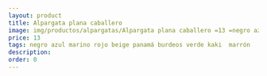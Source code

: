 ```yaml
---
layout: product
title: Alpargata plana caballero 
image: img/productos/alpargatas/Alpargata plana caballero =13 =negro azul marino rojo beige panamá burdeos verde kaki  marrón.webp
price: 13 
tags: negro azul marino rojo beige panamá burdeos verde kaki  marrón
description: 
order: 0
---
```

